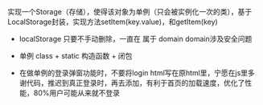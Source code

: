 实现一个Storage（存储），使得该对象为单例（只会被实例化一次的类），基于LocalStorage封装，实现方法setItem(key.value)，和getItem(key)

- localStorage 只要不手动删除，一直在
    属于 domain domain涉及安全问题

- 单例
    class + static
    构造函数 + 闭包

- 在做单例的登录弹窗功能时，不要将login html写在原html里，宁愿在js里多谢代码，推迟到真正登录时，再去添加，有利于首页的加载速度，优化了性能，80%用户可能从来就不登录